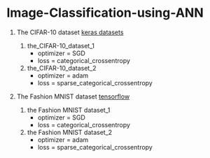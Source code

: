 # Image-Classification-using-ANN

1. The CIFAR-10 dataset [keras datasets](https://keras.io/api/datasets/cifar10/)
   1. the_CIFAR-10_dataset_1
      - optimizer = SGD
      - loss = categorical_crossentropy
    2. the_CIFAR-10_dataset_2
       - optimizer = adam
       - loss = sparse_categorical_crossentropy
 
2. The Fashion MNIST dataset [tensorflow](https://www.tensorflow.org/tutorials/keras/classification)
   1. the Fashion MNIST dataset_1
      - optimizer = SGD
      - loss = categorical_crossentropy
    2. the Fashion MNIST dataset_2
       - optimizer = adam
       - loss = sparse_categorical_crossentropy
